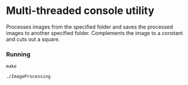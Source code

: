 # Multi-threaded console utility

<p>
Processes images from the specified folder and saves the processed images to another specified folder. Complements the image to a constant and cuts out a square.
</p>


<h3>Running</h3>

```
make
``` 

```
./ImageProcessing
``` 